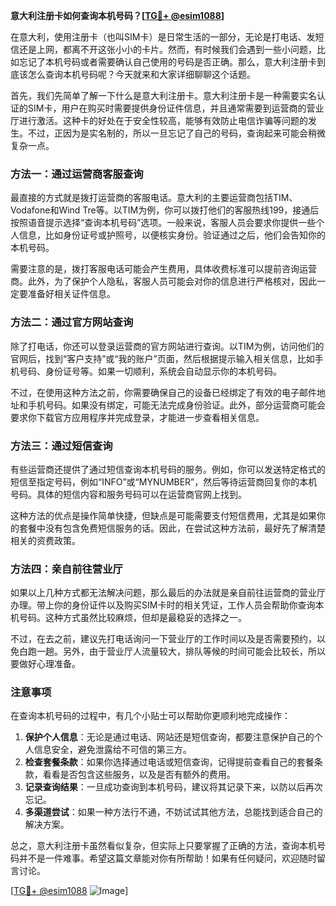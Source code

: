 **意大利注册卡如何查询本机号码？[[TG💪+ @esim1088](https://t.me/s/esim1088)]**

在意大利，使用注册卡（也叫SIM卡）是日常生活的一部分，无论是打电话、发短信还是上网，都离不开这张小小的卡片。然而，有时候我们会遇到一些小问题，比如忘记了本机号码或者需要确认自己使用的号码是否正确。那么，意大利注册卡到底该怎么查询本机号码呢？今天就来和大家详细聊聊这个话题。

首先，我们先简单了解一下什么是意大利注册卡。意大利注册卡是一种需要实名认证的SIM卡，用户在购买时需要提供身份证件信息，并且通常需要到运营商的营业厅进行激活。这种卡的好处在于安全性较高，能够有效防止电信诈骗等问题的发生。不过，正因为是实名制的，所以一旦忘记了自己的号码，查询起来可能会稍微复杂一点。

### **方法一：通过运营商客服查询**

最直接的方式就是拨打运营商的客服电话。意大利的主要运营商包括TIM、Vodafone和Wind Tre等。以TIM为例，你可以拨打他们的客服热线199，接通后按照语音提示选择“查询本机号码”选项。一般来说，客服人员会要求你提供一些个人信息，比如身份证号或护照号，以便核实身份。验证通过之后，他们会告知你的本机号码。

需要注意的是，拨打客服电话可能会产生费用，具体收费标准可以提前咨询运营商。此外，为了保护个人隐私，客服人员可能会对你的信息进行严格核对，因此一定要准备好相关证件信息。

### **方法二：通过官方网站查询**

除了打电话，你还可以登录运营商的官方网站进行查询。以TIM为例，访问他们的官网后，找到“客户支持”或“我的账户”页面，然后根据提示输入相关信息，比如手机号码、身份证号等。如果一切顺利，系统会自动显示你的本机号码。

不过，在使用这种方法之前，你需要确保自己的设备已经绑定了有效的电子邮件地址和手机号码。如果没有绑定，可能无法完成身份验证。此外，部分运营商可能会要求你下载官方应用程序并完成登录，才能进一步查看相关信息。

### **方法三：通过短信查询**

有些运营商还提供了通过短信查询本机号码的服务。例如，你可以发送特定格式的短信至指定号码，例如“INFO”或“MYNUMBER”，然后等待运营商回复你的本机号码。具体的短信内容和服务号码可以在运营商官网上找到。

这种方法的优点是操作简单快捷，但缺点是可能需要支付短信费用，尤其是如果你的套餐中没有包含免费短信服务的话。因此，在尝试这种方法前，最好先了解清楚相关的资费政策。

### **方法四：亲自前往营业厅**

如果以上几种方式都无法解决问题，那么最后的办法就是亲自前往运营商的营业厅办理。带上你的身份证件以及购买SIM卡时的相关凭证，工作人员会帮助你查询本机号码。这种方式虽然比较麻烦，但却是最稳妥的选择之一。

不过，在去之前，建议先打电话询问一下营业厅的工作时间以及是否需要预约，以免白跑一趟。另外，由于营业厅人流量较大，排队等候的时间可能会比较长，所以要做好心理准备。

### **注意事项**

在查询本机号码的过程中，有几个小贴士可以帮助你更顺利地完成操作：

1. **保护个人信息**：无论是通过电话、网站还是短信查询，都要注意保护自己的个人信息安全，避免泄露给不可信的第三方。
2. **检查套餐条款**：如果你选择通过电话或短信查询，记得提前查看自己的套餐条款，看看是否包含这些服务，以及是否有额外的费用。
3. **记录查询结果**：一旦成功查询到本机号码，建议将其记录下来，以防以后再次忘记。
4. **多渠道尝试**：如果一种方法行不通，不妨试试其他方法，总能找到适合自己的解决方案。

总之，意大利注册卡虽然看似复杂，但实际上只要掌握了正确的方法，查询本机号码并不是一件难事。希望这篇文章能对你有所帮助！如果有任何疑问，欢迎随时留言讨论。

[[TG💪+ @esim1088](https://t.me/s/esim1088) ![Image](https://i.postimg.cc/4NQfJmqS/Snipaste-2025-05-13-00-14-12.png)]